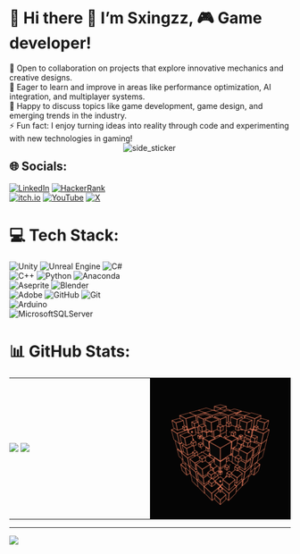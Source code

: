 # 💫 Hi there 👋 I’m Sxingzz, 🎮 Game developer!
👯 Open to collaboration on projects that explore innovative mechanics and creative designs.<br>🤝 Eager to learn and improve in areas like performance optimization, AI integration, and multiplayer systems.<br>💬 Happy to discuss topics like game development, game design, and emerging trends in the industry.<br>⚡ Fun fact: I enjoy turning ideas into reality through code and experimenting with new technologies in gaming!
<img align="right" width=300px height=300px alt="side_sticker" src="https://media.giphy.com/media/97Kh95xbTPCpONLtbg/giphy.gif" />


## 🌐 Socials:
[![LinkedIn](https://img.shields.io/badge/LinkedIn-%230077B5.svg?logo=linkedin&logoColor=white)](https://www.linkedin.com/in/sao-hu%E1%BB%B3nh/) 
[![HackerRank](https://img.shields.io/badge/HackerRank-%2312B425.svg?logo=hackerrank&logoColor=white)](https://www.hackerrank.com/profile/saohuynh223)
[![itch.io](https://img.shields.io/badge/itch.io-%233DA5B8.svg?logo=itch.io&logoColor=white)](https://sxingzz.itch.io)
[![YouTube](https://img.shields.io/badge/YouTube-%23FF0000.svg?logo=youtube&logoColor=white)](https://www.youtube.com/@sxingzz99)
[![X](https://img.shields.io/badge/X-%231DA1F2.svg?logo=x&logoColor=white)](https://x.com/Sxingzz)

<!-- ### Ẩn (commented out)
[![X](https://img.shields.io/badge/X-%231DA1F2.svg?logo=x&logoColor=white)](https://x.com/HuangQXingzz)
[![Weibo](https://img.shields.io/badge/Weibo-%23E6162D.svg?logo=sina-weibo&logoColor=white)](https://weibo.com/u/7963348721)
[![Twitch](https://img.shields.io/badge/Twitch-%239146FF.svg?logo=twitch&logoColor=white)](https://www.twitch.tv/sxingzz)
[![TikTok](https://img.shields.io/badge/TikTok-%23000000.svg?logo=tiktok&logoColor=white)](https://www.tiktok.com/@sxingzz)
[![Patreon](https://img.shields.io/badge/Patreon-%23FF424D.svg?logo=patreon&logoColor=white)](https://www.patreon.com/c/Sxingzz)
[![Buy Me A Coffee](https://img.shields.io/badge/Buy%20Me%20A%20Coffee-%23FF813F.svg?logo=buy-me-a-coffee&logoColor=white)](https://buymeacoffee.com/sxingzz)
-->

# 💻 Tech Stack:
![Unity](https://img.shields.io/badge/Unity-%23000000.svg?style=for-the-badge&logo=unity&logoColor=white) 
![Unreal Engine](https://img.shields.io/badge/Unreal%20Engine-%23313131.svg?style=for-the-badge&logo=unrealengine&logoColor=white)
![C#](https://img.shields.io/badge/c%23-%23239120.svg?style=for-the-badge&logo=csharp&logoColor=white) 
![C++](https://img.shields.io/badge/c++-%2300599C.svg?style=for-the-badge&logo=c%2B%2B&logoColor=white) 
![Python](https://img.shields.io/badge/python-3670A0?style=for-the-badge&logo=python&logoColor=ffdd54) 
![Anaconda](https://img.shields.io/badge/Anaconda-%2344A833.svg?style=for-the-badge&logo=anaconda&logoColor=white) 
![Aseprite](https://img.shields.io/badge/Aseprite-FFFFFF?style=for-the-badge&logo=Aseprite&logoColor=#7D929E) 
![Blender](https://img.shields.io/badge/blender-%23F5792A.svg?style=for-the-badge&logo=blender&logoColor=white) 
![Adobe](https://img.shields.io/badge/adobe-%23FF0000.svg?style=for-the-badge&logo=adobe&logoColor=white) 
![GitHub](https://img.shields.io/badge/github-%23121011.svg?style=for-the-badge&logo=github&logoColor=white) 
![Git](https://img.shields.io/badge/git-%23F05033.svg?style=for-the-badge&logo=git&logoColor=white) 
![Arduino](https://img.shields.io/badge/-Arduino-00979D?style=for-the-badge&logo=Arduino&logoColor=white) 
![MicrosoftSQLServer](https://img.shields.io/badge/Microsoft%20SQL%20Server-CC2927?style=for-the-badge&logo=microsoft%20sql%20server&logoColor=white)

# 📊 GitHub Stats:
<table style="width: 100%; table-layout: auto;">
  <tr>
    <td width="50%" style="padding: 0;">
      <img src="https://github-readme-stats.vercel.app/api?username=Sxingzz&theme=dark&hide_border=false&include_all_commits=true&count_private=true" />
      <img src="https://github-readme-stats.vercel.app/api/top-langs/?username=sxingzz&layout=donut&theme=dark&hide=false" />
    </td>
    <td style="padding: 0; width: auto;">
      <img alt="gif" align="right" src="Github/Assets/block.gif" />
    </td>
  </tr>
</table>



---
[![](https://visitcount.itsvg.in/api?id=Sxingzz&icon=0&color=0)](https://visitcount.itsvg.in)

<!-- Proudly created with GPRM ( https://gprm.itsvg.in ) -->
